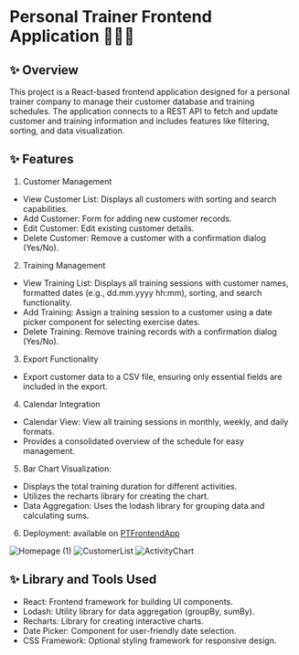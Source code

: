# Personal Trainer Frontend Application 🏋🏻‍♂️
## ✨ Overview
This project is a React-based frontend application designed for a personal trainer company to manage their customer database and training schedules. The application connects to a REST API to fetch and update customer and training information and includes features like filtering, sorting, and data visualization.
## ✨ Features
1. Customer Management
* View Customer List: Displays all customers with sorting and search capabilities.
* Add Customer: Form for adding new customer records.
* Edit Customer: Edit existing customer details.
* Delete Customer: Remove a customer with a confirmation dialog (Yes/No).
2. Training Management
* View Training List: Displays all training sessions with customer names, formatted dates (e.g., dd.mm.yyyy hh:mm), sorting, and search functionality.
* Add Training: Assign a training session to a customer using a date picker component for selecting exercise dates.
* Delete Training: Remove training records with a confirmation dialog (Yes/No).
3. Export Functionality
* Export customer data to a CSV file, ensuring only essential fields are included in the export.
4. Calendar Integration
* Calendar View: View all training sessions in monthly, weekly, and daily formats.
* Provides a consolidated overview of the schedule for easy management.
5. Bar Chart Visualization:
* Displays the total training duration for different activities.
* Utilizes the recharts library for creating the chart.
* Data Aggregation: Uses the lodash library for grouping data and calculating sums.
6. Deployment: available on [PTFrontendApp](https://trangle265.github.io/PTFrontendApp/)
  
  ![Homepage (1)](https://github.com/user-attachments/assets/59f5a4bb-6725-43d7-a310-34aa922d0bb2)
  ![CustomerList](https://github.com/user-attachments/assets/6c7299c5-53db-481b-849a-702a372a5664)
  ![ActivityChart](https://github.com/user-attachments/assets/e97f1b3c-23b4-4906-9717-eb75d3836baf)






## ✨ Library and Tools Used
* React: Frontend framework for building UI components.
* Lodash: Utility library for data aggregation (groupBy, sumBy).
* Recharts: Library for creating interactive charts.
* Date Picker: Component for user-friendly date selection.
* CSS Framework: Optional styling framework for responsive design.

